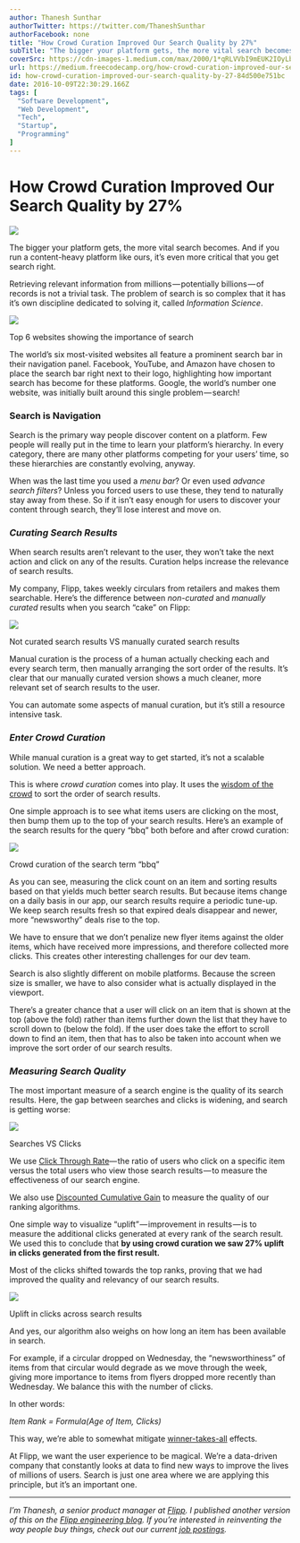 ```yaml
---
author: Thanesh Sunthar
authorTwitter: https://twitter.com/ThaneshSunthar
authorFacebook: none
title: "How Crowd Curation Improved Our Search Quality by 27%"
subTitle: "The bigger your platform gets, the more vital search becomes. And if you run a content-heavy platform like ours, it’s even more critical ..."
coverSrc: https://cdn-images-1.medium.com/max/2000/1*qRLVVbI9mEUK2IOyLbGJ-w.jpeg
url: https://medium.freecodecamp.org/how-crowd-curation-improved-our-search-quality-by-27-84d500e751bc
id: how-crowd-curation-improved-our-search-quality-by-27-84d500e751bc
date: 2016-10-09T22:30:29.166Z
tags: [
  "Software Development",
  "Web Development",
  "Tech",
  "Startup",
  "Programming"
]
---
```

# How Crowd Curation Improved Our Search Quality by 27%







![](https://cdn-images-1.medium.com/max/2000/1*qRLVVbI9mEUK2IOyLbGJ-w.jpeg)







The bigger your platform gets, the more vital search becomes. And if you run a content-heavy platform like ours, it’s even more critical that you get search right.

Retrieving relevant information from millions — potentially billions — of records is not a trivial task. The problem of search is so complex that it has it’s own discipline dedicated to solving it, called _Information Science_.



![](https://cdn-images-1.medium.com/max/1600/0*gK4kkKuUijeFcxIp.)

Top 6 websites showing the importance of search



The world’s six most-visited websites all feature a prominent search bar in their navigation panel. Facebook, YouTube, and Amazon have chosen to place the search bar right next to their logo, highlighting how important search has become for these platforms. Google, the world’s number one website, was initially built around this single problem — search!

### **Search is Navigation**

Search is the primary way people discover content on a platform. Few people will really put in the time to learn your platform’s hierarchy. In every category, there are many other platforms competing for your users’ time, so these hierarchies are constantly evolving, anyway.

When was the last time you used a _menu bar_? Or even used _advance search filters_? Unless you forced users to use these, they tend to naturally stay away from these. So if it isn’t easy enough for users to discover your content through search, they’ll lose interest and move on.

### **_Curating Search Results_**

When search results aren’t relevant to the user, they won’t take the next action and click on any of the results. Curation helps increase the relevance of search results.

My company, Flipp, takes weekly circulars from retailers and makes them searchable. Here’s the difference between _non-curated_ and _manually curated_ results when you search “cake” on Flipp:







![](https://cdn-images-1.medium.com/max/2000/0*4OqZIgwJeyV_xaFF.)

Not curated search results VS manually curated search results







Manual curation is the process of a human actually checking each and every search term, then manually arranging the sort order of the results. It’s clear that our manually curated version shows a much cleaner, more relevant set of search results to the user.

You can automate some aspects of manual curation, but it’s still a resource intensive task.

### **_Enter Crowd Curation_**

While manual curation is a great way to get started, it’s not a scalable solution. We need a better approach.

This is where _crowd curation_ comes into play. It uses the [wisdom of the crowd](https://en.wikipedia.org/wiki/Wisdom_of_the_crowd) to sort the order of search results.

One simple approach is to see what items users are clicking on the most, then bump them up to the top of your search results. Here’s an example of the search results for the query “bbq” both before and after crowd curation:



![](https://cdn-images-1.medium.com/max/1600/0*nWkiWrL8ZadDxRP9.)

Crowd curation of the search term “bbq”



As you can see, measuring the click count on an item and sorting results based on that yields much better search results. But because items change on a daily basis in our app, our search results require a periodic tune-up. We keep search results fresh so that expired deals disappear and newer, more “newsworthy” deals rise to the top.

We have to ensure that we don’t penalize new flyer items against the older items, which have received more impressions, and therefore collected more clicks. This creates other interesting challenges for our dev team.

Search is also slightly different on mobile platforms. Because the screen size is smaller, we have to also consider what is actually displayed in the viewport.

There’s a greater chance that a user will click on an item that is shown at the top (above the fold) rather than items further down the list that they have to scroll down to (below the fold). If the user does take the effort to scroll down to find an item, then that has to also be taken into account when we improve the sort order of our search results.

### **_Measuring Search Quality_**

The most important measure of a search engine is the quality of its search results. Here, the gap between searches and clicks is widening, and search is getting worse:



![](https://cdn-images-1.medium.com/max/1600/0*5MJhZc-fFIstKqxq.)

Searches VS Clicks



We use [Click Through Rate](https://en.wikipedia.org/wiki/Click-through_rate)— the ratio of users who click on a specific item versus the total users who view those search results — to measure the effectiveness of our search engine.

We also use [Discounted Cumulative Gain](https://en.wikipedia.org/wiki/Discounted_cumulative_gain) to measure the quality of our ranking algorithms.

One simple way to visualize “uplift” — improvement in results — is to measure the additional clicks generated at every rank of the search result. We used this to conclude that **by using crowd curation we saw 27% uplift in clicks generated from the first result.**

Most of the clicks shifted towards the top ranks, proving that we had improved the quality and relevancy of our search results.







![](https://cdn-images-1.medium.com/max/2000/0*-6wnRaRt-w70FiJL.)

Uplift in clicks across search results







And yes, our algorithm also weighs on how long an item has been available in search.

For example, if a circular dropped on Wednesday, the “newsworthiness” of items from that circular would degrade as we move through the week, giving more importance to items from flyers dropped more recently than Wednesday. We balance this with the number of clicks.

In other words:

_Item Rank = Formula(Age of Item, Clicks)_

This way, we’re able to somewhat mitigate [winner-takes-all](https://en.wikipedia.org/wiki/Winner_takes_all) effects.

At Flipp, we want the user experience to be magical. We’re a data-driven company that constantly looks at data to find new ways to improve the lives of millions of users. Search is just one area where we are applying this principle, but it’s an important one.











* * *







_I’m Thanesh, a senior product manager at_ [_Flipp_](https://flipp.com/)_. I published another version of this on the_ [_Flipp engineering blog_](http://eng.flipp.com/using-crowd-curation-to-enrich-search/)_. If you’re interested in reinventing the way people buy things, check out our current_ [_job postings_](https://corp.flipp.com/jobs)_._








